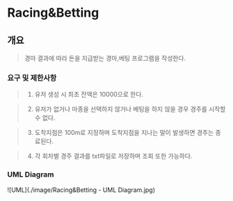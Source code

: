 # Racing&Betting

## 개요 
> 경마 결과에 따라 돈을 지급받는 경마,베팅 프로그램을 작성한다.

### 요구 및 제한사항
> 1. 유저 생성 시 최초 잔액은 10000으로 한다.

> 2. 유저가 없거나 마종을 선택하지 않거나 베팅을 하지 않을 경우 경주를 시작할 수 없다.

> 3. 도착지점은 100m로 지정하며 도착지점을 지나는 말이 발생하면 경주는 종료된다.

> 4. 각 회차별 경주 결과를 txt파일로 저장하며 조회 또한 가능하다.

### UML Diagram
![UML](./image/Racing&Betting - UML Diagram.jpg)
